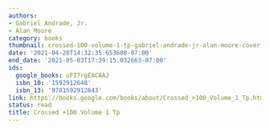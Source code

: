 ```yaml
---
authors:
- Gabriel Andrade, Jr.
- Alan Moore
category: books
thumbnail: crossed-100-volume-1-tp-gabriel-andrade-jr-alan-moore-cover.jpg
date: '2021-04-28T14:32:35.653608-07:00'
end_date: '2021-05-03T17:39:15.032663-07:00'
ids:
  google_books: uFI7rgEACAAJ
  isbn_10: '1592912648'
  isbn_13: '9781592912643'
link: https://books.google.com/books/about/Crossed_+100_Volume_1_Tp.html?hl=&id=uFI7rgEACAAJ
status: read
title: Crossed +100 Volume 1 Tp
---
```

